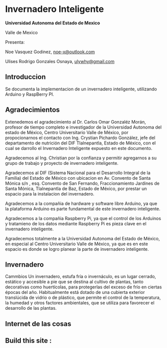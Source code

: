 # Invernadero Inteligente

**Universidad Autonoma del Estado de Mexico**

Valle de Mexico

Presenta:

Noe Vasquez Godinez, noe-x@outlook.com

Ulises Rodrigo Gonzales Osnaya, ulywhy@gmail.com


## Introduccion
Se documenta la implementacion de un invernadero inteligente, utilizando Arduino y RaspBerry PI.


## Agradecimientos
Extenedemos el agradecimiento al Dr. Carlos Omar Gonzaléz Morán, profesor de tiempo completo e investigador 
de la Universidad Autonoma del estado de México,
Centro Universitario Valle de México, por propocionarnos el contacto 
con Ing. Crystian Pichardo González, jefe del departamento de 
nutrición del DIF Tlalnepantla, Estado de México, con el cual se 
darrollo el Invernadero Inteligente expuesto en este documento.

Agradecemos al Ing. Christian por la confianza y permitir agregarnos 
a su grupo de trabajo y proyecto de invernadero inteligente. 

Agradecemos al DIF (Sistema Nacional para el Desarrollo Integral 
de la Familia) del Estado de México con ubicacion en Av. 
Convento de Santa Mónica s/n , esq. Convento de San Fernando, 
Fraccionamiento Jardines de Santa Mónica, Tlalnepantla de Baz, 
Estado de México, por prestar un espacio para la instalacion del invernadero.

Agradecemos a la compañia de hardware y software libre Arduino, 
ya que la plataforma Arduino es parte fundamental de este invernadero inteligente. 

Agradecemos a la compañia Raspberry Pi, ya que el control de los Arduinos 
y tratamieno de los datos mediante Raspberry Pi es pieza clave en el invernadero inteligente.

Agradecemos totalmente a  la Universidad Autonoma del Estado de México, 
en especial al Centro Universitario Valle de México, ya que es en este espacio 
es donde se logro planear la parte de invernadero inteligente.


## Invernadero
Cammbios
Un invernadero, estufa fría o invernáculo, es un lugar cerrado, estático y accesible a pie que se destina al cultivo de plantas, tanto decorativas como huertícolas, para protegerlas del exceso de frío en ciertas épocas del año. Habitualmente está dotado de una cubierta exterior translúcida de vidrio o de plástico, que permite el control de la temperatura, la humedad y otros factores ambientales, que se utiliza para favorecer el desarrollo de las plantas.

## Internet de las cosas

## Build this site :  
